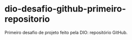 # dio-desafio-github-primeiro-repositorio
Primeiro desafio de projeto feito pela DIO: repositório GitHub.
